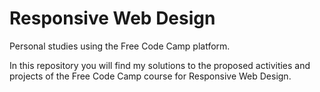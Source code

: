 # Responsive Web Design
Personal studies using the Free Code Camp platform.

In this repository you will find my solutions to the proposed activities and projects of the Free Code Camp course for Responsive Web Design.
